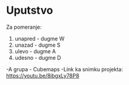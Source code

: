 # Uputstvo
Za pomeranje:
1. unapred - dugme W
2. unazad - dugme S
3. ulevo - dugme A
4. udesno - dugme D

 -A grupa - Cubemaps
 -Link ka snimku projekta: https://youtu.be/8ibgxLy78P8
